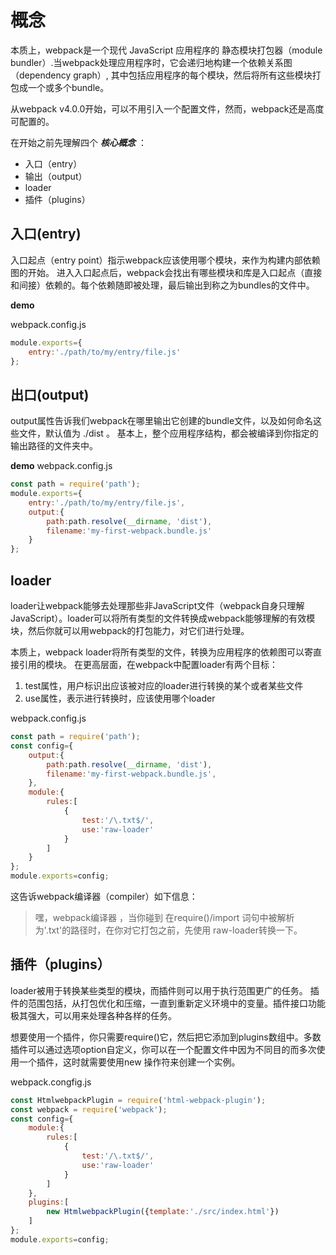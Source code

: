 
# 概念

本质上，webpack是一个现代 JavaScript 应用程序的 静态模块打包器（module bundler）.当webpack处理应用程序时，它会递归地构建一个依赖关系图（dependency graph）, 其中包括应用程序的每个模块，然后将所有这些模块打包成一个或多个bundle。

从webpack v4.0.0开始，可以不用引入一个配置文件，然而，webpack还是高度可配置的。

在开始之前先理解四个 ***核心概念*** ：

- 入口（entry）
- 输出（output）
- loader
- 插件（plugins）

## 入口(entry)

入口起点（entry point）指示webpack应该使用哪个模块，来作为构建内部依赖图的开始。
进入入口起点后，webpack会找出有哪些模块和库是入口起点（直接和间接）依赖的。每个依赖随即被处理，最后输出到称之为bundles的文件中。

**demo**

webpack.config.js

```js
module.exports={
    entry:'./path/to/my/entry/file.js'
};
```

## 出口(output)

output属性告诉我们webpack在哪里输出它创建的bundle文件，以及如何命名这些文件，默认值为 ./dist 。
基本上，整个应用程序结构，都会被编译到你指定的输出路径的文件夹中。

**demo**
webpack.config.js

```js
const path = require('path');
module.exports={
    entry:'./path/to/my/entry/file.js',
    output:{
        path:path.resolve(__dirname, 'dist'),
        filename:'my-first-webpack.bundle.js'
    }
};
```


## loader

loader让webpack能够去处理那些非JavaScript文件（webpack自身只理解JavaScript）。loader可以将所有类型的文件转换成webpack能够理解的有效模块，然后你就可以用webpack的打包能力，对它们进行处理。


本质上，webpack loader将所有类型的文件，转换为应用程序的依赖图可以寄直接引用的模块。
在更高层面，在webpack中配置loader有两个目标：

1. test属性，用户标识出应该被对应的loader进行转换的某个或者某些文件
2. use属性，表示进行转换时，应该使用哪个loader

webpack.config.js

```js
const path = require('path');
const config={
    output:{
        path:path.resolve(__dirname, 'dist'),
        filename:'my-first-webpack.bundle.js',
    },
    module:{
        rules:[
            {
                test:'/\.txt$/',
                use:'raw-loader'
            }
        ]
    }
};
module.exports=config;
```
这告诉webpack编译器（compiler）如下信息：
> 嘿，webpack编译器 ，当你碰到 在require()/import 词句中被解析为'.txt'的路径时，在你对它打包之前，先使用 raw-loader转换一下。

## 插件（plugins）

loader被用于转换某些类型的模块，而插件则可以用于执行范围更广的任务。
插件的范围包括，从打包优化和压缩，一直到重新定义环境中的变量。插件接口功能极其强大，可以用来处理各种各样的任务。

想要使用一个插件，你只需要require()它，然后把它添加到plugins数组中。多数插件可以通过选项option自定义，你可以在一个配置文件中因为不同目的而多次使用一个插件，这时就需要使用new 操作符来创建一个实例。

webpack.congfig.js
```js
const HtmlwebpackPlugin = require('html-webpack-plugin');
const webpack = require('webpack');
const config={
    module:{
        rules:[
            {
                test:'/\.txt$/',
                use:'raw-loader'
            }
        ]
    },
    plugins:[
        new HtmlwebpackPlugin({template:'./src/index.html'})
    ]
};
module.exports=config;
```



